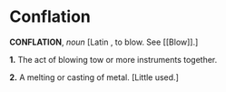 # Conflation

**CONFLATION**, _noun_ \[Latin , to blow. See [[Blow]].\]

**1.** The act of blowing tow or more instruments together.

**2.** A melting or casting of metal. \[Little used.\]